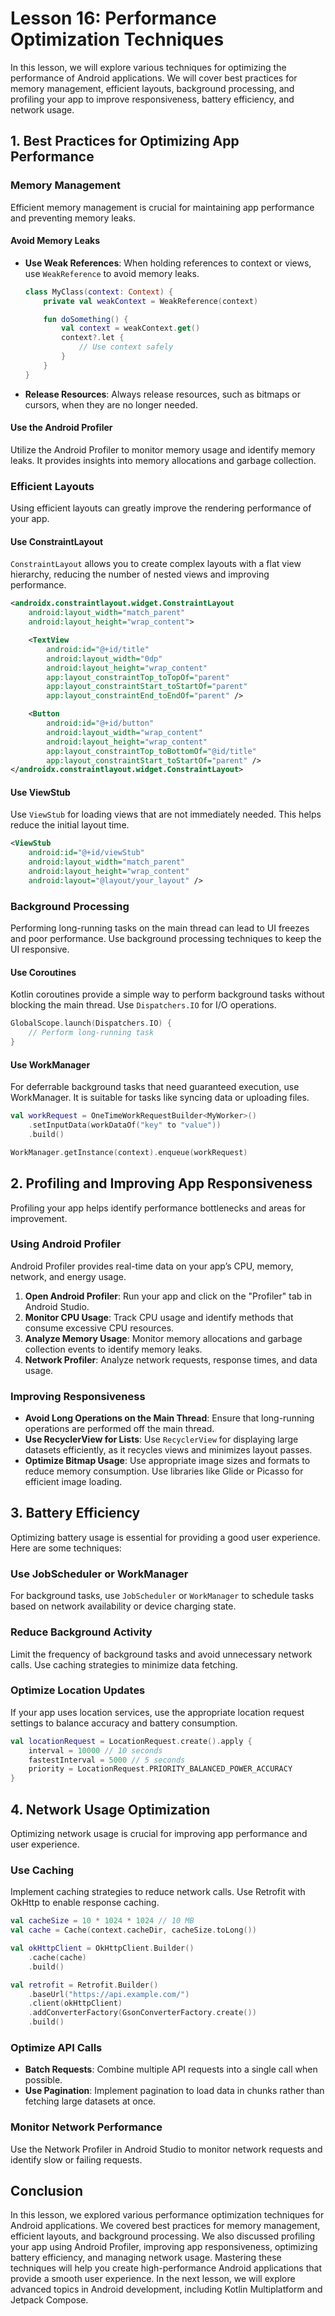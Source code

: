# Lesson 16: Performance Optimization Techniques

In this lesson, we will explore various techniques for optimizing the performance of Android applications. We will cover best practices for memory management, efficient layouts, background processing, and profiling your app to improve responsiveness, battery efficiency, and network usage.

## 1. Best Practices for Optimizing App Performance

### Memory Management

Efficient memory management is crucial for maintaining app performance and preventing memory leaks.

#### Avoid Memory Leaks

- **Use Weak References**: When holding references to context or views, use `WeakReference` to avoid memory leaks.
  
  ```kotlin
  class MyClass(context: Context) {
      private val weakContext = WeakReference(context)

      fun doSomething() {
          val context = weakContext.get()
          context?.let {
              // Use context safely
          }
      }
  }
  ```

- **Release Resources**: Always release resources, such as bitmaps or cursors, when they are no longer needed.

#### Use the Android Profiler

Utilize the Android Profiler to monitor memory usage and identify memory leaks. It provides insights into memory allocations and garbage collection.

### Efficient Layouts

Using efficient layouts can greatly improve the rendering performance of your app.

#### Use ConstraintLayout

`ConstraintLayout` allows you to create complex layouts with a flat view hierarchy, reducing the number of nested views and improving performance.

```xml
<androidx.constraintlayout.widget.ConstraintLayout
    android:layout_width="match_parent"
    android:layout_height="wrap_content">

    <TextView
        android:id="@+id/title"
        android:layout_width="0dp"
        android:layout_height="wrap_content"
        app:layout_constraintTop_toTopOf="parent"
        app:layout_constraintStart_toStartOf="parent"
        app:layout_constraintEnd_toEndOf="parent" />

    <Button
        android:id="@+id/button"
        android:layout_width="wrap_content"
        android:layout_height="wrap_content"
        app:layout_constraintTop_toBottomOf="@id/title"
        app:layout_constraintStart_toStartOf="parent" />
</androidx.constraintlayout.widget.ConstraintLayout>
```

#### Use ViewStub

Use `ViewStub` for loading views that are not immediately needed. This helps reduce the initial layout time.

```xml
<ViewStub
    android:id="@+id/viewStub"
    android:layout_width="match_parent"
    android:layout_height="wrap_content"
    android:layout="@layout/your_layout" />
```

### Background Processing

Performing long-running tasks on the main thread can lead to UI freezes and poor performance. Use background processing techniques to keep the UI responsive.

#### Use Coroutines

Kotlin coroutines provide a simple way to perform background tasks without blocking the main thread. Use `Dispatchers.IO` for I/O operations.

```kotlin
GlobalScope.launch(Dispatchers.IO) {
    // Perform long-running task
}
```

#### Use WorkManager

For deferrable background tasks that need guaranteed execution, use WorkManager. It is suitable for tasks like syncing data or uploading files.

```kotlin
val workRequest = OneTimeWorkRequestBuilder<MyWorker>()
    .setInputData(workDataOf("key" to "value"))
    .build()

WorkManager.getInstance(context).enqueue(workRequest)
```

## 2. Profiling and Improving App Responsiveness

Profiling your app helps identify performance bottlenecks and areas for improvement.

### Using Android Profiler

Android Profiler provides real-time data on your app’s CPU, memory, network, and energy usage.

1. **Open Android Profiler**: Run your app and click on the "Profiler" tab in Android Studio.
2. **Monitor CPU Usage**: Track CPU usage and identify methods that consume excessive CPU resources.
3. **Analyze Memory Usage**: Monitor memory allocations and garbage collection events to identify memory leaks.
4. **Network Profiler**: Analyze network requests, response times, and data usage.

### Improving Responsiveness

- **Avoid Long Operations on the Main Thread**: Ensure that long-running operations are performed off the main thread.
- **Use RecyclerView for Lists**: Use `RecyclerView` for displaying large datasets efficiently, as it recycles views and minimizes layout passes.
- **Optimize Bitmap Usage**: Use appropriate image sizes and formats to reduce memory consumption. Use libraries like Glide or Picasso for efficient image loading.

## 3. Battery Efficiency

Optimizing battery usage is essential for providing a good user experience. Here are some techniques:

### Use JobScheduler or WorkManager

For background tasks, use `JobScheduler` or `WorkManager` to schedule tasks based on network availability or device charging state.

### Reduce Background Activity

Limit the frequency of background tasks and avoid unnecessary network calls. Use caching strategies to minimize data fetching.

### Optimize Location Updates

If your app uses location services, use the appropriate location request settings to balance accuracy and battery consumption.

```kotlin
val locationRequest = LocationRequest.create().apply {
    interval = 10000 // 10 seconds
    fastestInterval = 5000 // 5 seconds
    priority = LocationRequest.PRIORITY_BALANCED_POWER_ACCURACY
}
```

## 4. Network Usage Optimization

Optimizing network usage is crucial for improving app performance and user experience.

### Use Caching

Implement caching strategies to reduce network calls. Use Retrofit with OkHttp to enable response caching.

```kotlin
val cacheSize = 10 * 1024 * 1024 // 10 MB
val cache = Cache(context.cacheDir, cacheSize.toLong())

val okHttpClient = OkHttpClient.Builder()
    .cache(cache)
    .build()

val retrofit = Retrofit.Builder()
    .baseUrl("https://api.example.com/")
    .client(okHttpClient)
    .addConverterFactory(GsonConverterFactory.create())
    .build()
```

### Optimize API Calls

- **Batch Requests**: Combine multiple API requests into a single call when possible.
- **Use Pagination**: Implement pagination to load data in chunks rather than fetching large datasets at once.

### Monitor Network Performance

Use the Network Profiler in Android Studio to monitor network requests and identify slow or failing requests.

## Conclusion

In this lesson, we explored various performance optimization techniques for Android applications. We covered best practices for memory management, efficient layouts, and background processing. We also discussed profiling your app using Android Profiler, improving app responsiveness, optimizing battery efficiency, and managing network usage. Mastering these techniques will help you create high-performance Android applications that provide a smooth user experience. In the next lesson, we will explore advanced topics in Android development, including Kotlin Multiplatform and Jetpack Compose.